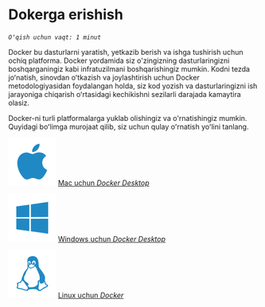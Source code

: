 # Dokerga erishish

*`Oʻqish uchun vaqt: 1 minut`*

Docker bu dasturlarni yaratish, yetkazib berish va ishga tushirish uchun ochiq platforma. Docker yordamida siz o'zingizning dasturlaringizni boshqarganingiz kabi infratuzilmani boshqarishingiz mumkin. Kodni tezda joʻnatish, sinovdan oʻtkazish va joylashtirish uchun Docker metodologiyasidan foydalangan holda, siz kod yozish va dasturlaringizni ish jarayoniga chiqarish oʻrtasidagi kechikishni sezilarli darajada kamaytira olasiz.

Docker-ni turli platformalarga yuklab olishingiz va o'rnatishingiz mumkin. Quyidagi boʻlimga murojaat qilib, siz uchun qulay oʻrnatish yoʻlini tanlang.

![Apple](./images/apple_48.svg) [Mac uchun *Docker Desktop*](./apple)

![Windows](./images/windows_48.svg) [Windows uchun *Docker Desktop*](./windows)

![Linux](./images/linux_48.svg) [Linux uchun *Docker*](./linux)

